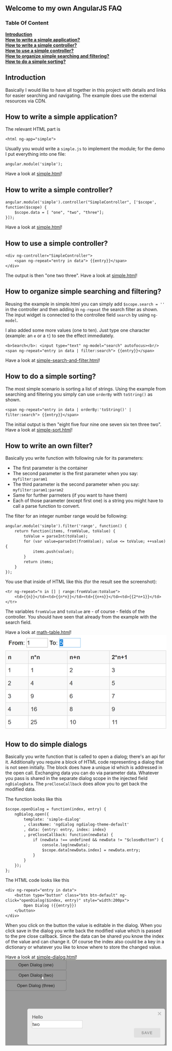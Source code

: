 ## Welcome to my own AngularJS FAQ

### Table Of Content
[**Introduction**](#introduction)  
[**How to write a simple application?**](#how-to-write-a-simple-application)  
[**How to write a simple controller?**](#how-to-write-a-simple-controller)  
[**How to use a simple controller?**](#how-to-use-a-simple-controller)  
[**How to organize simple searching and filtering?**](#how-to-organize-simple-searching-and-filtering)  
[**How to do a simple sorting?**](#how-to-do-a-simple-sorting)  

## Introduction

Basically I would like to have all together in this project
with details and links for easier searching and navigating.
The example does use the external resources via CDN.

## How to write a simple application?

The relevant HTML part is
```
<html ng-app="simple">
```

Usually you would write a `simple.js` to implement the module;
for the demo I put everything into one file:

```
angular.module('simple');
```

Have a look at [simple.html](examples/simple.html)!

## How to write a simple controller?

```
angular.module('simple').controller("SimpleController", ['$scope', function($scope) {
    $scope.data = [ "one", "two", "three"];
}]);
```

Have a look at [simple.html](examples/simple.html)!

## How to use a simple controller?

```
<div ng-controller="SimpleController">
    <span ng-repeat="entry in data"> {{entry}}</span>
</div>
```

The output is then "one two three".
Have a look at [simple.html](examples/simple.html)!

## How to organize simple searching and filtering?

Reusing the example in simple.html you can simply add `$scope.search = ''` in the
controller and then adding in `ng-repeat` the search filter as shown. The input
widget is connected to the controllee field `search` by using `ng-model`.

I also added some more values (one to ten). Just type one character
(example: an `e` or a `t`) to see the effect immediately.

```
<b>Search</b>: <input type="text" ng-model="search" autofocus><br/>
<span ng-repeat="entry in data | filter:search"> {{entry}}</span>
```

Have a look at [simple-search-and-filter.html](examples/simple-search-and-filter.html)!

## How to do a simple sorting?

The most simple scenario is sorting a list of strings.
Using the example from searching and filtering you simply can
use `orderBy` with `toString()` as shown.

```
<span ng-repeat="entry in data | orderBy:'toString()' | filter:search"> {{entry}}</span>
```

The initial output is then "eight five four nine one seven six ten three two".
Have a look at [simple-sort.html](examples/simple-sort.html)!

## How to write an own filter?

Basically you write function with following rule for its parameters:

* The first parameter is the container
* The second parameter is the first parameter when you say: `myfilter:param1`
* The third parameter is the second parameter when you say: `myfilter:param1:param2`
* Same for further parmeters (if you want to have them)
* Each of those parameter (except first one) is a string you might have to call a parse function to convert.

The filter for an integer number range would be following:

```
angular.module('simple').filter('range', function() {
    return function(items, fromValue, toValue) {
        toValue = parseInt(toValue);
        for (var value=parseInt(fromValue); value <= toValue; ++value) {
            items.push(value);
        }
        return items;
    }
});
```

You use that inside of HTML like this (for the result see the screenshot):
```
<tr ng-repeat="n in [] | range:fromValue:toValue">
    <td>{{n}}</td><td>{{n*n}}</td><td>{{n+n}}</td><td>{{2*n+1}}</td>
</tr>
```

The variables `fromValue` and `toValue` are - of course - fields of the controller.
You should have seen that already from the example with the search field.

Have a look at [math-table.html](examples/math-table.html)!
![Math Table](images/math-table.png)

## How to do simple dialogs

Basically you write function that is called to open a dialog; there's an api for it.
Additionally you require a block of HTML code representing a dialog that is not seen
initially. The block does have a unique id which is addressed in the open call.
Exchanging data you can do via parameter data. Whatever you pass is shared in the
separate dialog scope in the injected field `ngDialogData`. The `preCloseCallback`
does allow you to get back the modified data.

The function looks like this
```
$scope.openDialog = function(index, entry) {
    ngDialog.open({
        template: 'simple-dialog'
        , className: 'ngdialog ngdialog-theme-default'
        , data: {entry: entry, index: index}
        , preCloseCallback: function(newData) {
            if (newData !== undefined && newData != "$closeButton") {
                console.log(newData);
                $scope.data[newData.index] = newData.entry;
            }
        }
    });
};
```

The HTML code looks like this
```
<div ng-repeat="entry in data">
    <button type="button" class="btn btn-default" ng-click="openDialog($index, entry)" style="width:200px">
        Open Dialog ({{entry}})
    </button>
</div>
```

When you click on the button the value is editable in the dialog. When you click save in the dialog
you write back the modified value which is passed to the pre close callback. Since the data can be
shared you know the index of the value and can change it. Of course the index also could be a key
in a dictionary or whatever you like to know where to store the changed value.

Have a look at [simple-dialog.html](examples/simple-dialog.html)!
![Simple Dialog](images/simple-dialog.png)
